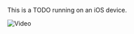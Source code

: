This is a TODO running on an iOS device.

![Video](https://github.com/qqqqqqqqqqh/TODO/blob/master/TODO_test.gif)
